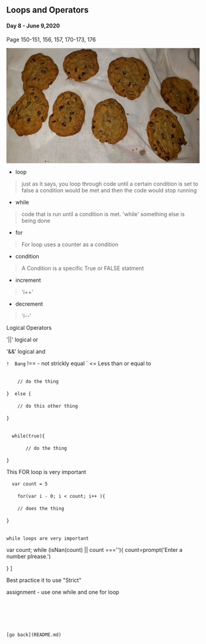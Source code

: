 ## Loops and Operators
#### Day 8 - June 9,2020

Page 150-151, 156, 157, 170-173, 176

<img src="images/chocchip.jpg" height="300px" align ="center">

- loop
> just as it says, you loop through code until a certain condition is set to false  a condition would be met and then the code would stop running

- while
> code that is run until a condition is met. 'while' something else is being done

- for
> For loop uses a counter as a condition

- condition
> A Condition is a specific True or FALSE statment

- increment
> 'i++'

- decrement
> 'i--'  

Logical Operators

'||'  logical or

'&&' logical and

` !  Bang
` !== - not strickly equal
` <=  Less than or equal to



``` if (true) {

    // do the thing

}  else {

    // do this other thing

}
```

```
  
  while(true){

       // do the thing

}
```
This FOR loop is very important
```
  var count = 5

    for(var i - 0; i < count; i++ ){

    // does the thing

}

```
``` isNan("")

while loops are very important

``` 
var count;
while (isNan(count) || count ===''){
  count=prompt('Enter a number plrease.')

}
]


Best practice it to use "Strict" 


assignment - use one while and one for loop


```





[go back](README.md)